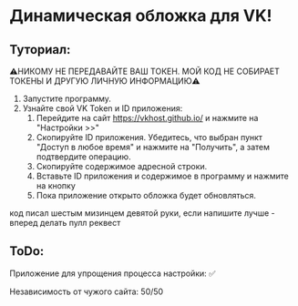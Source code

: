 <h1>Динамическая обложка для VK!</h1>
<h2>Туториал:</h2>

⚠️НИКОМУ НЕ ПЕРЕДАВАЙТЕ ВАШ ТОКЕН. МОЙ КОД НЕ СОБИРАЕТ ТОКЕНЫ И ДРУГУЮ ЛИЧНУЮ ИНФОРМАЦИЮ⚠️

1) Запустите программу. 
2) Узнайте свой VK Token и ID приложения:
   1) Перейдите на сайт https://vkhost.github.io/ и нажмите на "Настройки >>"
   2) Cкопируйте ID приложения. Убедитесь, что выбран пункт "Доступ в любое время" и нажмите на "Получить", а затем подтвердите операцию.
   4) Скопируйте содержимое адресной строки.
   5) Вставьте ID приложения и содержимое в программу и нажмите на кнопку
   6) Пока приложение открыто обложка будет обновляться. 

код писал шестым мизинцем девятой руки, если напишите лучше - вперед делать пулл реквест

<h2> ToDo: </h2>
Приложение для упрощения процесса настройки: ✅

Независимость от чужого сайта: 50/50
